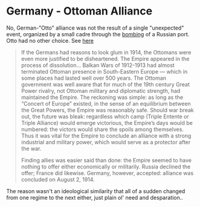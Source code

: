 # Germany - Ottoman Alliance

No, German-"Otto" alliance was not the result of a single "unexpected"
event, organized by a small cadre through the
[bombing](https://en.wikipedia.org/wiki/Black_Sea_Raid) of a Russian
port. Otto had no other choice. See
[here](https://orientxxi.info/l-orient-dans-la-guerre-1914-1918/germany-s-failed-pan-islamic-propaganda-campaign-of-1914-1918,0996)

>If the Germans had reasons to look glum in 1914, the Ottomans were
 even more justified to be disheartened. The Empire appeared in the
 process of dissolution... Balkan Wars of 1912-1913 had almost
 terminated Ottoman presence in South-Eastern Europe — which in some
 places had lasted well over 500 years. The Ottoman government was
 well aware that for much of the 19th century Great Power rivalry, not
 Ottoman military and diplomatic strength, had maintained the
 Empire. The reckoning was simple: as long as the “Concert of Europe”
 existed, in the sense of an equilibrium between the Great Powers, the
 Empire was reasonably safe. Should war break out, the future was
 bleak: regardless which camp (Triple Entente or Triple Alliance)
 would emerge victorious, the Empire’s days would be numbered: the
 victors would share the spoils among themselves. Thus it was vital
 for the Empire to conclude an alliance with a strong industrial and
 military power, which would serve as a protector after the war.
>
>Finding allies was easier said than done: the Empire seemed to have
 nothing to offer either economically or militarily. Russia declined
 the offer; France did likewise. Germany, however, accepted: alliance
 was concluded on August 2, 1914.

The reason wasn't an ideological similarity that all of a sudden
changed from one regime to the next either, just plain ol' need and
desparation..
